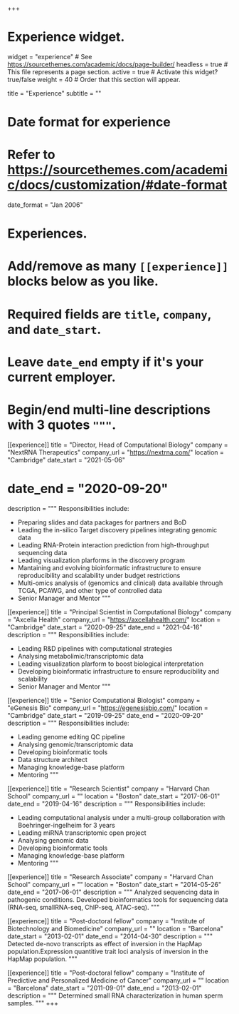 +++
# Experience widget.
widget = "experience"  # See https://sourcethemes.com/academic/docs/page-builder/
headless = true  # This file represents a page section.
active = true  # Activate this widget? true/false
weight = 40  # Order that this section will appear.

title = "Experience"
subtitle = ""

# Date format for experience
#   Refer to https://sourcethemes.com/academic/docs/customization/#date-format
date_format = "Jan 2006"

# Experiences.
#   Add/remove as many `[[experience]]` blocks below as you like.
#   Required fields are `title`, `company`, and `date_start`.
#   Leave `date_end` empty if it's your current employer.
#   Begin/end multi-line descriptions with 3 quotes `"""`.
[[experience]]
  title = "Director, Head of Computational Biology"
  company = "NextRNA Therapeutics"
  company_url = "https://nextrna.com/"
  location = "Cambridge"
  date_start = "2021-05-06"
  # date_end = "2020-09-20"
  description = """
  Responsibilities include:

  * Preparing slides and data packages for partners and BoD
  * Leading the in-silico Target discovery pipelines integrating genomic data
  * Leading RNA-Protein interaction prediction from high-throughput sequencing data
  * Leading visualization plarforms in the discovery program
  * Mantaining and evolving bioinformatic infrastructure to ensure reproducibility and scalability under budget restrictions
  * Multi-omics analysis of (genomics and clinical) data available through TCGA, PCAWG, and other type of controlled data
  * Senior Manager and Mentor
  """

[[experience]]
  title = "Principal Scientist in Computational Biology"
  company = "Axcella Health"
  company_url = "https://axcellahealth.com/"
  location = "Cambridge"
  date_start = "2020-09-25"
  date_end = "2021-04-16"
  description = """
  Responsibilities include:

  * Leading R&D pipelines with computational strategies
  * Analysing metabolimic/transcriptomic data
  * Leading visualization plarform to boost biological interpretation
  * Developing bioinformatic infrastructure to ensure reproducibility and scalability
  * Senior Manager and Mentor
  """
 
[[experience]]
  title = "Senior Computational Biologist"
  company = "eGenesis Bio"
  company_url = "https://egenesisbio.com/"
  location = "Cambridge"
  date_start = "2019-09-25"
  date_end = "2020-09-20"
  description = """
  Responsibilities include:

  * Leading genome editing QC pipeline
  * Analysing genomic/transcriptomic data
  * Developing bioinformatic tools
  * Data structure architect
  * Managing knowledge-base platform
  * Mentoring 
  """

[[experience]]
  title = "Research Scientist"
  company = "Harvard Chan School"
  company_url = ""
  location = "Boston"
  date_start = "2017-06-01"
  date_end = "2019-04-16"
  description = """
  Responsibilities include:

  * Leading computational analysis under a multi-group collaboration with Boehringer-ingelheim for 3 years
  * Leading miRNA transcriptomic open project
  * Analysing genomic data
  * Developing bioinformatic tools
  * Managing knowledge-base platform
  * Mentoring
  """

[[experience]]
  title = "Research Associate"
  company = "Harvard Chan School"
  company_url = ""
  location = "Boston"
  date_start = "2014-05-26"
  date_end = "2017-06-01"
  description = """
  Analyzed sequencing data in pathogenic conditions. Developed bioinformatics tools for sequencing data (RNA-seq, smallRNA-seq, ChIP-seq, ATAC-seq).
  """

[[experience]]
  title = "Post-doctoral fellow"
  company = "Institute of Biotechnology and Biomedicine"
  company_url = ""
  location = "Barcelona"
  date_start = "2013-02-01"
  date_end = "2014-04-30"
  description = """
  Detected de-novo transcripts as effect of inversion in the HapMap population.Expression quantitive trait loci analysis of inversion in the HapMap population.
  """

[[experience]]
  title = "Post-doctoral fellow"
  company = "Institute of Predictive and Personalized Medicine of Cancer"
  company_url = ""
  location = "Barcelona"
  date_start = "2011-09-01"
  date_end = "2013-02-01"
  description = """
  Determined small RNA characterization in human sperm samples.
  """
+++
